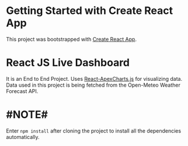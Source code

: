 # Getting Started with Create React App

This project was bootstrapped with [Create React App](https://github.com/facebook/create-react-app).

# React JS Live Dashboard
It is an End to End Project. Uses [React-ApexCharts.js](https://apexcharts.com/react-chart-demos/) for visualizing data. Data used in this project is being fetched from the Open-Meteo Weather Forecast API.

# #NOTE# #
Enter `npm install` after cloning the project to install all the dependencies automatically.
